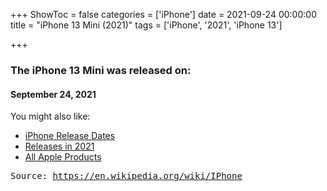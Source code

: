 +++
ShowToc = false
categories = ['iPhone']
date = 2021-09-24 00:00:00
title = "iPhone 13 Mini (2021)"
tags = ['iPhone', '2021', 'iPhone 13']

+++

### The iPhone 13 Mini was released on: 
#### September 24, 2021


<!--more-->


    
You might also like:

- [iPhone Release Dates](https://AppleReleaseDate.com//categories/iphone/)
- [Releases in 2021](https://AppleReleaseDate.com//tags/2021/)
- [All Apple Products](https://AppleReleaseDate.com//categories/)



<kbd> Source: https://en.wikipedia.org/wiki/IPhone</kbd>

